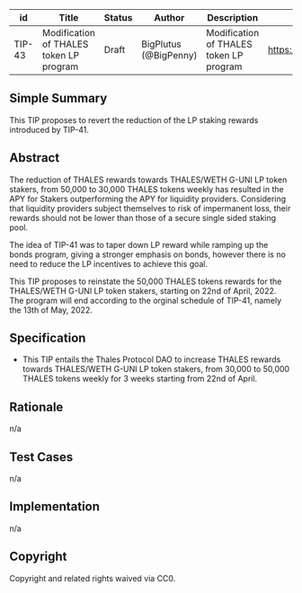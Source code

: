 | id | Title | Status | Author | Description | Discussions to | Created |
| ----------- | ----------- | ----------- | ----------- | ----------- | ----------- | ----------- |
| TIP-43 | Modification of THALES token LP program | Draft | BigPlutus (@BigPenny)| Modification of THALES token LP program | https://discord.gg/rPpPcMXSeU | 2022-04-16
 
## Simple Summary
 
This TIP proposes to revert the reduction of the LP staking rewards introduced by TIP-41.
 
## Abstract
 
The reduction of THALES rewards towards THALES/WETH G-UNI LP token stakers, from 50,000 to 30,000 THALES tokens weekly has resulted in the APY for Stakers outperforming the APY for liquidity providers. Considering that liquidity providers subject themselves to risk of impermanent loss, their rewards should not be lower than those of a secure single sided staking pool.

The idea of TIP-41 was to taper down LP reward while ramping up the bonds program, giving a stronger emphasis on bonds, however there is no need to reduce the LP incentives to achieve this goal.

This TIP proposes to reinstate the 50,000 THALES tokens rewards for the THALES/WETH G-UNI LP token stakers, starting on 22nd of April, 2022. The program will end according to the orginal schedule of TIP-41, namely the 13th of May, 2022.
 
 
## Specification
 
  - This TIP entails the Thales Protocol DAO to increase THALES rewards towards THALES/WETH G-UNI LP token stakers, from 30,000 to 50,000 THALES tokens weekly for 3 weeks starting from 22nd of April.
 
 
## Rationale
 
n/a
 
## Test Cases
 
n/a
 
## Implementation
 
n/a
 
## Copyright
 
Copyright and related rights waived via CC0.

